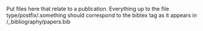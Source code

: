 Put files here that relate to a publication. Everything up to the file type/postfix/.something should correspond to the bibtex tag as it appears in /_bibliography/papers.bib
